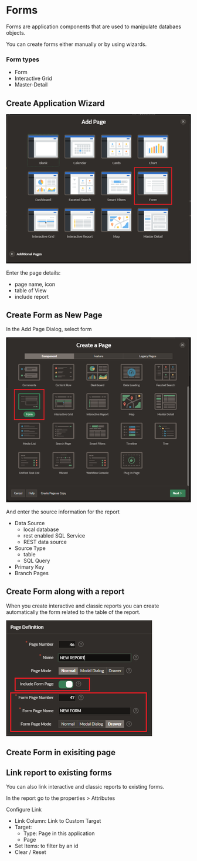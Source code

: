 # Forms

Forms are application components that are used to manipulate databaes objects.

You can create forms either manually or by using wizards.

### Form types

- Form
- Interactive Grid
- Master-Detail

## Create Application Wizard

![Create Form New Application](images/form_create_new_application.png)

Enter the page details:

- page name, icon
- table of View
- include report

## Create Form as New Page

In the Add Page Dialog, select form

![Create Form New Page](images/form_create_new_page.png)

And enter the source information for the report

- Data Source
  - local database
  - rest enabled SQL Service
  - REST data source
- Source Type
  - table
  - SQL Query
- Primary Key
- Branch Pages

## Create Form along with a report

When you create interactive and classic reports you can create automatically the form related to the table of the report.

![alt text](images/form_create_with_reports.png)

## Create Form in exisiting page

## Link report to existing forms

You can also link interactive and classic reports to existing forms.

In the report go to the properties > Attributes

Configure Link

- Link Column: Link to Custom Target
- Target:
  - Type: Page in this application
  - Page
- Set Items: to filter by an id
- Clear / Reset

